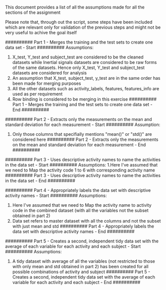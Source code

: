 This document provides a list of all the assumptions made for all the sections of the assignment

Please note that, through out the script, some steps have been included which are relevant only for validation of the previous steps and might not be very useful to achive the goal itself


########## Part 1 - Merges the training and the test sets to create one data set - Start ##########
Assumptions: 
1. X_test, Y_test and subject_test are considered to be the cleaned datasets while Inertial signals datasets are considered to be raw forms of the same datasets. Hence only X_test, Y_test and subject_test datasets are considered for analysis
2. An assumption that X_test, subject_test, y_test are in the same order has been made for merging purposes
3. All the other datasets such as activity_labels, features, features_info are used as per requirement
4. Row binding is considered to be merging in this exercise
########## Part 1 - Merges the training and the test sets to create one data set - End ##########


########## Part 2 - Extracts only the measurements on the mean and standard deviation for each measurement - Start ##########
Assumption: 
1. Only those columns that specifially mentions "mean()" or "std()" are considered here
########## Part 2 - Extracts only the measurements on the mean and standard deviation for each measurement - End ##########


########## Part 3 - Uses descriptive activity names to name the activities in the data set - Start ##########
Assumptions: 
1.Here I've assumed that we need to Map the activity code 1 to 6 with corresponding activity name
########## Part 3 - Uses descriptive activity names to name the activities in the data set - End ##########


########## Part 4 - Appropriately labels the data set with descriptive activity names - Start ##########
Assumptions:
1. Here I've assumed that we need to Map the activity name to activity code in the combined dataset (with all the variables not the subset obtained in part 2)
2. Data set refers to master dataset with all the columns and not the subset with just mean and std
########## Part 4 - Appropriately labels the data set with descriptive activity names - End ##########


########## Part 5 - Creates a second, independent tidy data set with the average of each variable for each activity and each subject - Start ##########
Assumptions:
1. A tidy dataset with average of all the variables (not restricted to those with only mean and std obtained in part 2) has been created for all possible combinations of activity and subject
########## Part 5 - Creates a second, independent tidy data set with the average of each variable for each activity and each subject - End ##########
